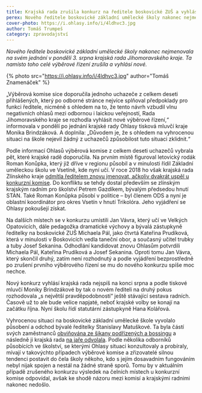 ```yaml
---
title: Krajská rada zrušila konkurz na ředitele boskovické ZUŠ a vyhlásí nový
perex: Nového ředitele boskovické základní umělecké školy nakonec nejmenovala krajská rada Jihomoravského kraje. Ta namísto toho celé výběrové řízení zrušila a vyhlásí nové.
cover-photo: https://i.ohlasy.info/i/4ldhvc3.jpg
author: Tomáš Trumpeš
category: zpravodajství
---
```


*Nového ředitele boskovické základní umělecké školy nakonec nejmenovala na svém jednání v pondělí 3. srpna krajská rada Jihomoravského kraje. Ta namísto toho celé výběrové řízení zrušila a vyhlásí nové.*

{% photo src="https://i.ohlasy.info/i/4ldhvc3.jpg" author="Tomáš Znamenáček" %}

„Výběrová komise sice doporučila jednoho uchazeče z celkem deseti přihlášených, který po odborné stránce nejvíce splňoval předpoklady pro funkci ředitele, nicméně s ohledem na to, že tento návrh vzbudil vlnu negativních ohlasů mezi odbornou i laickou veřejností, Rada Jihomoravského kraje se rozhodla vyhlásit nové výběrové řízení,“ informovala v pondělí po jednání krajské rady Ohlasy tisková mluvčí kraje Monika Brindzáková. A doplnila: „Důvodem je, že s ohledem na vyhrocenou situaci na škole nejevil žádný z uchazečů způsobilost tuto situaci zklidnit.“

Podle informací Ohlasů výběrová komise z celkem deseti uchazečů vybrala pět, které krajské radě doporučila. Na prvním místě figuroval letovický rodák Roman Konůpka, který již dříve v regionu působil a v minulosti řídil Základní uměleckou školu ve Vsetíně, kde nyní učí. V roce 2018 ho však krajská rada Zlínského kraje [odmítla ředitelem znovu jmenovat, ačkoliv dvakrát uspěl u konkurzní komise](https://www.idnes.cz/zlin/zpravy/reditel-zakladni-umelecka-skola-zus-vsetin-konkurz-konupek-gazdik-cunek.A180910_426138_zlin-zpravy_ras). Do konfliktu se tehdy dostal především se zlínským krajským radním pro školství Petrem Gazdíkem, bývalým předsedou hnutí STAN. Také Roman Konůpka působí v politice – byl členem ODS a nyní je oblastní koordinátor pro okres Vsetín v hnutí Trikolóra. Jeho vyjádření se Ohlasy pokoušejí získat.

Na dalších místech se v konkurzu umístili Jan Vávra, který učí ve Velkých Opatovicích, dále pedagožka dramatické výchovy a bývalá zástupkyně ředitelky na boskovické ZUŠ Michaela Pál, jako čtvrtá Kateřina Prudíková, která v minulosti v Boskovicích vedla taneční obor, a současný učitel trubky a tuby Josef Sekanina. Odhodlání kandidovat znovu Ohlasům potvrdili Michaela Pál, Kateřina Prudíková a Josef Sekanina. Oproti tomu Jan Vávra, který skončil druhý, zatím není rozhodnutý a podle vyjádření bezprostředně po zrušení prvního výběrového řízení se mu do nového konkurzu spíše moc nechce.

Nový konkurz vyhlásí krajská rada nejspíš na konci srpna a podle tiskové mluvčí Moniky Brindzákové by tak o novém řediteli na druhý pokus rozhodovala „s největší pravděpodobností“ ještě stávající sestava radních. Časově už to ale bude velice napjaté, neboť krajské volby se konají na začátku října. Nyní školu řídí statutární zástupkyně Hana Kolářová.

Vyhrocenou situaci na boskovické základní umělecké škole vyvolalo působení a odchod bývalé ředitelky Stanislavy Matuškové. Ta byla částí svých zaměstnanců [obviňována ze šikany podřízených a bossingu](https://ohlasy.info/clanky/2019/12/sikana-zus.html) a následně ji krajská rada [na jaře odvolala](https://ohlasy.info/clanky/2020/03/matuskova-odvolana.html). Podle několika odborníků působících ve školství, se kterými Ohlasy situaci konzultovaly a probíraly, mívají v takovýchto případech výběrové komise a zřizovatelé silnou tendenci postavit do čela školy někoho, kdo s jejím dosavadním fungováním nebyl nijak spojen a nestál na žádné straně sporů. Tomu by v aktuálním případě zrušeného konkurzu výsledek na čelních místech u konkurzní komise odpovídal, avšak ke shodě názoru mezi komisí a krajskými radnimi nakonec nedošlo.

